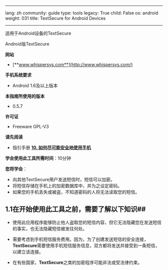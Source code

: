 

---

lang: zh
community: guide
type: tools
legacy: True
child: False
os: android
weight: 031
title: TextSecure for Android Devices

---

适用于Android设备的TextSecure

Android版TextSecure

**网站**

- [**www.whispersys.com**](http://www.whispersys.com/)

**手机系统要求**

- Android 1.6及以上版本

**本指南所使用的版本**

- 0.5.7

**许可证** 

- Freeware GPL-V3

**请先阅读**

- 指引手册 [**10. 如何尽可能安全地使用手机**](/zh/chapter-10)

**学会使用此工具所需时间**：10分钟

**您将学会**：

- 向其他TextSecure用户发送短信时，短信可以加密。
- 将短信存储在手机上的加密数据库中，并为之设定密码。 
- 如果您的手机丢失或被盗，不知道密码的人将无法读取您的短信。 


## 1.1在开始使用此工具之前，需要了解以下知识##

- 使用此应用程序能够防止他人盗取您的短信内容，但它无法隐藏您在发送短信的事实，也无法隐藏短信被发往何处。

- 需要考虑到手机短信服务费用。因为，为了创建发送短信的安全连接，**TextSecure**需要使用手机短信服务信息，双方都将发送并接受到一条短信，以建立该连接。

- 在有些国家，**TextSecure**之类的加密程序可能非法或受法律约束。


